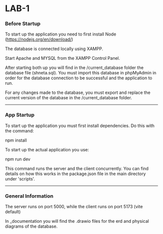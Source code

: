 # LAB-1





### Before Startup



To start up the application you need to first install Node (https://nodejs.org/en/download/)



The database is connected locally using XAMPP.

Start Apache and MYSQL from the XAMPP Control Panel.



After starting both up you will find in the /current\_database folder the database file (shneta.sql). You must import this database in phpMyAdmin in order for the database connection to be successful and the application to run.


For any changes made to the database, you must export and replace the current version of the database in the /current\_database folder.





------------------------------------------------------------------------------------------------------



### App Startup



To start up the application you must first install dependencies. Do this with the command:



npm install



To start up the actual application you use:



npm run dev





This command runs the server and the client concurrently. You can find details on how this works in the package.json file in the main directory under 'scripts'.



-------------------------------------------------------------------------------------------------------



### 

### General Information



The server runs on port 5000, while the client runs on port 5173 (vite default)

In \_documentation you will find the .drawio files for the erd and physical diagrams of the database.





















